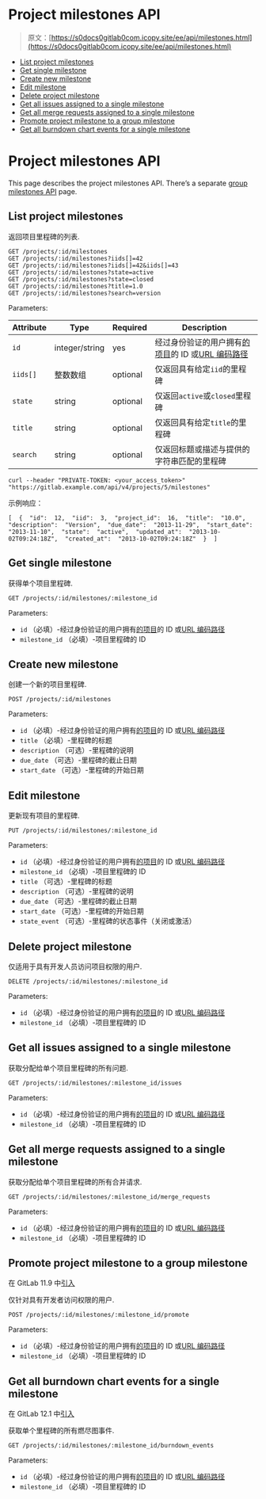 # Project milestones API

> 原文：[https://s0docs0gitlab0com.icopy.site/ee/api/milestones.html](https://s0docs0gitlab0com.icopy.site/ee/api/milestones.html)

*   [List project milestones](#list-project-milestones)
*   [Get single milestone](#get-single-milestone)
*   [Create new milestone](#create-new-milestone)
*   [Edit milestone](#edit-milestone)
*   [Delete project milestone](#delete-project-milestone)
*   [Get all issues assigned to a single milestone](#get-all-issues-assigned-to-a-single-milestone)
*   [Get all merge requests assigned to a single milestone](#get-all-merge-requests-assigned-to-a-single-milestone)
*   [Promote project milestone to a group milestone](#promote-project-milestone-to-a-group-milestone)
*   [Get all burndown chart events for a single milestone](#get-all-burndown-chart-events-for-a-single-milestone-starter)

# Project milestones API[](#project-milestones-api "Permalink")

This page describes the project milestones API. There’s a separate [group milestones API](./group_milestones.html) page.

## List project milestones[](#list-project-milestones "Permalink")

返回项目里程碑的列表.

```
GET /projects/:id/milestones
GET /projects/:id/milestones?iids[]=42
GET /projects/:id/milestones?iids[]=42&iids[]=43
GET /projects/:id/milestones?state=active
GET /projects/:id/milestones?state=closed
GET /projects/:id/milestones?title=1.0
GET /projects/:id/milestones?search=version 
```

Parameters:

| Attribute | Type | Required | Description |
| --- | --- | --- | --- |
| `id` | integer/string | yes | 经过身份验证的用户拥有[的项目](README.html#namespaced-path-encoding)的 ID 或[URL 编码路径](README.html#namespaced-path-encoding) |
| `iids[]` | 整数数组 | optional | 仅返回具有给定`iid`的里程碑 |
| `state` | string | optional | 仅返回`active`或`closed`里程碑 |
| `title` | string | optional | 仅返回具有给定`title`的里程碑 |
| `search` | string | optional | 仅返回标题或描述与提供的字符串匹配的里程碑 |

```
curl --header "PRIVATE-TOKEN: <your_access_token>" "https://gitlab.example.com/api/v4/projects/5/milestones" 
```

示例响应：

```
[  {  "id":  12,  "iid":  3,  "project_id":  16,  "title":  "10.0",  "description":  "Version",  "due_date":  "2013-11-29",  "start_date":  "2013-11-10",  "state":  "active",  "updated_at":  "2013-10-02T09:24:18Z",  "created_at":  "2013-10-02T09:24:18Z"  }  ] 
```

## Get single milestone[](#get-single-milestone "Permalink")

获得单个项目里程碑.

```
GET /projects/:id/milestones/:milestone_id 
```

Parameters:

*   `id` （必填）-经过身份验证的用户拥有[的项目](README.html#namespaced-path-encoding)的 ID 或[URL 编码路径](README.html#namespaced-path-encoding)
*   `milestone_id` （必填）-项目里程碑的 ID

## Create new milestone[](#create-new-milestone "Permalink")

创建一个新的项目里程碑.

```
POST /projects/:id/milestones 
```

Parameters:

*   `id` （必填）-经过身份验证的用户拥有[的项目](README.html#namespaced-path-encoding)的 ID 或[URL 编码路径](README.html#namespaced-path-encoding)
*   `title` （必填）-里程碑的标题
*   `description` （可选）-里程碑的说明
*   `due_date` （可选）-里程碑的截止日期
*   `start_date` （可选）-里程碑的开始日期

## Edit milestone[](#edit-milestone "Permalink")

更新现有项目的里程碑.

```
PUT /projects/:id/milestones/:milestone_id 
```

Parameters:

*   `id` （必填）-经过身份验证的用户拥有[的项目](README.html#namespaced-path-encoding)的 ID 或[URL 编码路径](README.html#namespaced-path-encoding)
*   `milestone_id` （必填）-项目里程碑的 ID
*   `title` （可选）-里程碑的标题
*   `description` （可选）-里程碑的说明
*   `due_date` （可选）-里程碑的截止日期
*   `start_date` （可选）-里程碑的开始日期
*   `state_event` （可选）-里程碑的状态事件（关闭或激活）

## Delete project milestone[](#delete-project-milestone "Permalink")

仅适用于具有开发人员访问项目权限的用户.

```
DELETE /projects/:id/milestones/:milestone_id 
```

Parameters:

*   `id` （必填）-经过身份验证的用户拥有[的项目](README.html#namespaced-path-encoding)的 ID 或[URL 编码路径](README.html#namespaced-path-encoding)
*   `milestone_id` （必填）-项目里程碑的 ID

## Get all issues assigned to a single milestone[](#get-all-issues-assigned-to-a-single-milestone "Permalink")

获取分配给单个项目里程碑的所有问题.

```
GET /projects/:id/milestones/:milestone_id/issues 
```

Parameters:

*   `id` （必填）-经过身份验证的用户拥有[的项目](README.html#namespaced-path-encoding)的 ID 或[URL 编码路径](README.html#namespaced-path-encoding)
*   `milestone_id` （必填）-项目里程碑的 ID

## Get all merge requests assigned to a single milestone[](#get-all-merge-requests-assigned-to-a-single-milestone "Permalink")

获取分配给单个项目里程碑的所有合并请求.

```
GET /projects/:id/milestones/:milestone_id/merge_requests 
```

Parameters:

*   `id` （必填）-经过身份验证的用户拥有[的项目](README.html#namespaced-path-encoding)的 ID 或[URL 编码路径](README.html#namespaced-path-encoding)
*   `milestone_id` （必填）-项目里程碑的 ID

## Promote project milestone to a group milestone[](#promote-project-milestone-to-a-group-milestone "Permalink")

在 GitLab 11.9 中[引入](https://gitlab.com/gitlab-org/gitlab-foss/-/issues/53861)

仅针对具有开发者访问权限的用户.

```
POST /projects/:id/milestones/:milestone_id/promote 
```

Parameters:

*   `id` （必填）-经过身份验证的用户拥有[的项目](README.html#namespaced-path-encoding)的 ID 或[URL 编码路径](README.html#namespaced-path-encoding)
*   `milestone_id` （必填）-项目里程碑的 ID

## Get all burndown chart events for a single milestone[](#get-all-burndown-chart-events-for-a-single-milestone-starter "Permalink")

在 GitLab 12.1 中[引入](https://gitlab.com/gitlab-org/gitlab/-/issues/4737)

获取单个里程碑的所有燃尽图事件.

```
GET /projects/:id/milestones/:milestone_id/burndown_events 
```

Parameters:

*   `id` （必填）-经过身份验证的用户拥有[的项目](README.html#namespaced-path-encoding)的 ID 或[URL 编码路径](README.html#namespaced-path-encoding)
*   `milestone_id` （必填）-项目里程碑的 ID